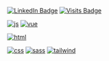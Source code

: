 [![LinkedIn Badge](https://img.shields.io/badge/LinkedIn-Profile-informational?style=for-the-badge&logo=linkedin&logoColor=white&color=0D76A8)](https://www.linkedin.com/in/hakan-akgül/)
[![Visits Badge](https://badges.pufler.dev/visits/hakan-akgul/hakan-akgul?style=for-the-badge)](https://github.com/hakan-akgul)


[![js](https://img.shields.io/badge/Code-JavaScript-informational?style=for-the-badge&logo=JavaScript&logoColor=white&color=EFD81D)](https://github.com/hakan-akgul)
[![vue](https://img.shields.io/badge/Code-Vue-informational?style=for-the-badge&logo=VueJs&logoColor=white&color=42BF94)](https://github.com/hakan-akgul)

[![html](https://img.shields.io/badge/Code-Html-informational?style=for-the-badge&logo=html&logoColor=white&color=E96228)](https://github.com/hakan-akgul)

[![css](https://img.shields.io/badge/Code-css-informational?style=for-the-badge&logo=css&logoColor=white&color=2862E9)](https://github.com/hakan-akgul)
[![sass](https://img.shields.io/badge/Code-sass-informational?style=for-the-badge&logo=sass&logoColor=white&color=C76395)](https://github.com/hakan-akgul)
[![tailwind](https://img.shields.io/badge/Code-tailwindcss-informational?style=for-the-badge&logo=tailwindcss&logoColor=white&color=14BDB3)](https://github.com/hakan-akgul)

